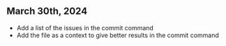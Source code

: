 ## March 30th, 2024

- Add a list of the issues in the commit command
- Add the file as a context to give better results in the commit command
